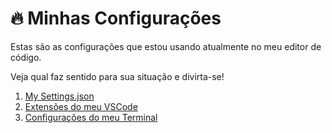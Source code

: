 # 🔥 Minhas Configurações
Estas são as configurações que estou usando atualmente no meu editor de código.

Veja qual faz sentido para sua situação e divirta-se!

01. [My Settings.json](https://gist.github.com/GoharaJunior/711f686783032948b95a5f9018e870db)
02. [Extensões do meu VSCode](vscode-extensions/vscode-extensions.md)
03. [Configurações do meu Terminal](terminal-config/terminal-config.md)
